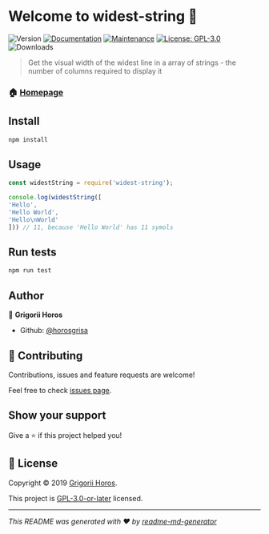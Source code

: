 # Welcome to widest-string 👋
![Version](https://img.shields.io/github/package-json/v/horosgrisa/widest-string.svg)
[![Documentation](https://img.shields.io/badge/documentation-yes-brightgreen.svg)](https://github.com/horosgrisa/widest-string#readme)
[![Maintenance](https://img.shields.io/maintenance/yes/2019.svg)](https://github.com/horosgrisa/widest-string/graphs/commit-activity)
[![License: GPL-3.0](https://img.shields.io/github/license/horosgrisa/widest-string.svg)](https://github.com/horosgrisa/widest-string/blob/master/LICENSE)
![Downloads](https://img.shields.io/npm/dw/widest-string.svg)

> Get the visual width of the widest line in a array of strings - the number of columns required to display it

### 🏠 [Homepage](https://github.com/horosgrisa/widest-string#readme)

## Install

```sh
npm install
```

## Usage

```js
const widestString = require('widest-string');

console.log(widestString([
'Hello',
'Hello World',
'Hello\nWorld'
])) // 11, because 'Hello World' has 11 symols
```

## Run tests

```sh
npm run test
```

## Author

👤 **Grigorii Horos**

* Github: [@horosgrisa](https://github.com/horosgrisa)

## 🤝 Contributing

Contributions, issues and feature requests are welcome!

Feel free to check [issues page](https://github.com/horosgrisa/widest-string/issues).

## Show your support

Give a ⭐️ if this project helped you!


## 📝 License

Copyright © 2019 [Grigorii Horos](https://github.com/horosgrisa).

This project is [GPL-3.0-or-later](https://github.com/horosgrisa/widest-string/blob/master/LICENSE) licensed.

***
_This README was generated with ❤️ by [readme-md-generator](https://github.com/kefranabg/readme-md-generator)_
